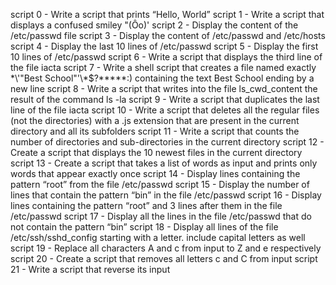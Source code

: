 script 0 - Write a script that prints “Hello, World”
script 1 - Write a script that displays a confused smiley "(Ôo)'
script 2 - Display the content of the /etc/passwd file
script 3 - Display the content of /etc/passwd and /etc/hosts
script 4 - Display the last 10 lines of /etc/passwd
script 5 - Display the first 10 lines of /etc/passwd
script 6 - Write a script that displays the third line of the file iacta
script 7 - Write a shell script that creates a file named exactly \*\\'"Best School"\'\\*$\?\*\*\*\*\*:) containing the text Best School ending by a new line
script 8 - Write a script that writes into the file ls_cwd_content the result of the command ls -la
script 9 - Write a script that duplicates the last line of the file iacta
script 10 - Write a script that deletes all the regular files (not the directories) with a .js extension that are present in the current directory and all its subfolders
script 11 - Write a script that counts the number of directories and sub-directories in the current directory
script 12 - Create a script that displays the 10 newest files in the current directory
script 13 - Create a script that takes a list of words as input and prints only words that appear exactly once
script 14 - Display lines containing the pattern “root” from the file /etc/passwd
script 15 - Display the number of lines that contain the pattern “bin” in the file /etc/passwd
script 16 - Display lines containing the pattern “root” and 3 lines after them in the file /etc/passwd
script 17 - Display all the lines in the file /etc/passwd that do not contain the pattern “bin”
script 18 - Display all lines of the file /etc/ssh/sshd_config starting with a letter. include capital letters as well
script 19 - Replace all characters A and c from input to Z and e respectively
script 20 - Create a script that removes all letters c and C from input
script 21 - Write a script that reverse its input
